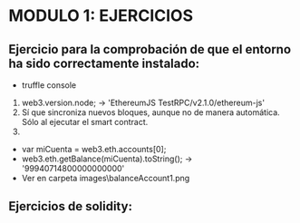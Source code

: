 # MODULO 1: EJERCICIOS

## Ejercicio   para   la   comprobación   de   que   el   entorno   ha   sido   correctamente instalado: 

- truffle console

1. web3.version.node; -> 'EthereumJS TestRPC/v2.1.0/ethereum-js'
2. Sí que sincroniza nuevos bloques, aunque no de manera automática. Sólo al ejecutar el smart contract.
3. 
  - var miCuenta = web3.eth.accounts[0];
  - web3.eth.getBalance(miCuenta).toString(); -> '99940714800000000000'
  - Ver en carpeta images\balanceAccount1.png



## Ejercicios de solidity: 